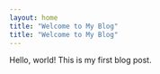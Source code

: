 ```yaml
---
layout: home
title: "Welcome to My Blog"
title: "Welcome to My Blog"
---
```


Hello, world! This is my first blog post.
